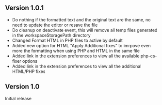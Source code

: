 ## Version 1.0.1

-   Do nothing if the formatted text and the original text are the same, no need to update the editor or resave the file
-   Do cleanup on deactivate event, this will remove all temp files generated in the workspaceStoragePath directory
-   Changed Format HTML in PHP files to active by default
-   Added new option for HTML "Apply Additional fixes" to imrpove even more the formatting when using PHP and HTML in the same file
-   Added link in the extension preferences to view all the available php-cs-fixer options
-   Added link in the extension preferences to view all the additional HTML/PHP fixes

## Version 1.0

Initial release
